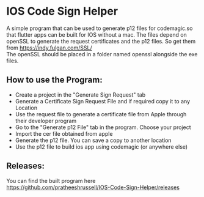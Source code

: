 # IOS Code Sign Helper

A simple program that can be used to generate p12 files for codemagic.so that flutter apps can be built for IOS without a mac.
The files depend on openSSL to generate the request certificates and the p12 files. So get them from https://indy.fulgan.com/SSL/  
The openSSL should be placed in a folder named openssl alongside the exe files.   

## How to use the Program:
* Create a project in the "Generate Sign Request" tab
* Generate a Certificate Sign Request File and if required copy it to any Location
* Use the request file to generate a certificate file from Apple through their developer program
* Go to the "Generate p12 File" tab in the program. Choose your project
* Import the cer file obtained from apple
* Generate the p12 file. You can save a copy to another location
* Use the p12 file to build ios app using codemagic (or anywhere else)
  
## Releases:
You can find the built program here
https://github.com/pratheeshrussell/IOS-Code-Sign-Helper/releases
